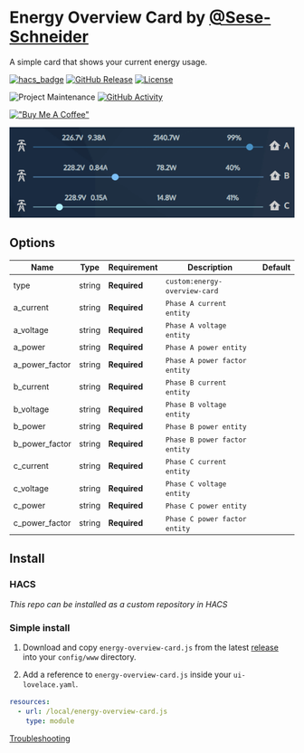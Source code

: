 # Energy Overview Card by [@Sese-Schneider](https://www.github.com/Sese-Schneider)

A simple card that shows your current energy usage.

[![hacs_badge](https://img.shields.io/badge/HACS-Custom-41BDF5.svg?style=for-the-badge)](https://github.com/hacs/integration)
[![GitHub Release][releases-shield]][releases]
[![License][license-shield]](LICENSE.md)

![Project Maintenance][maintenance-shield]
[![GitHub Activity][commits-shield]][commits]

[!["Buy Me A Coffee"](https://www.buymeacoffee.com/assets/img/custom_images/orange_img.png)](https://www.buymeacoffee.com/seseschneider)


![](.github/card.gif)

## Options

| Name           | Type   | Requirement  | Description                   | Default |
|----------------|--------|--------------|-------------------------------|---------|
| type           | string | **Required** | `custom:energy-overview-card` |         |
| a_current      | string | **Required** | `Phase A current entity`      |         |
| a_voltage      | string | **Required** | `Phase A voltage entity`      |         |
| a_power        | string | **Required** | `Phase A power entity`        |         |
| a_power_factor | string | **Required** | `Phase A power factor entity` |         |
| b_current      | string | **Required** | `Phase B current entity`      |         |
| b_voltage      | string | **Required** | `Phase B voltage entity`      |         |
| b_power        | string | **Required** | `Phase B power entity`        |         |
| b_power_factor | string | **Required** | `Phase B power factor entity` |         |
| c_current      | string | **Required** | `Phase C current entity`      |         |
| c_voltage      | string | **Required** | `Phase C voltage entity`      |         |
| c_power        | string | **Required** | `Phase C power entity`        |         |
| c_power_factor | string | **Required** | `Phase C power factor entity` |         |

## Install

### HACS

*This repo can be installed as a custom repository in HACS*

### Simple install

1. Download and copy `energy-overview-card.js` from the latest [release](https://github.com/Sese-Schneider/ha-energy-overview-card/releases/latest) into your `config/www` directory.

2. Add a reference to `energy-overview-card.js` inside your `ui-lovelace.yaml`.

  ```yaml
  resources:
    - url: /local/energy-overview-card.js
      type: module
  ```

[Troubleshooting](https://github.com/thomasloven/hass-config/wiki/Lovelace-Plugins)

[commits-shield]: https://img.shields.io/github/commit-activity/y/Sese-Schneider/ha-energy-overview-card.svg?style=for-the-badge
[commits]: https://github.com/Sese-Schneider/ha-energy-overview-card/commits/master
[license-shield]: https://img.shields.io/github/license/Sese-Schneider/ha-energy-overview-card.svg?style=for-the-badge
[maintenance-shield]: https://img.shields.io/maintenance/yes/2023.svg?style=for-the-badge
[releases-shield]: https://img.shields.io/github/release/Sese-Schneider/ha-energy-overview-card.svg?style=for-the-badge
[releases]: https://github.com/Sese-Schneider/ha-energy-overview-card/releases
